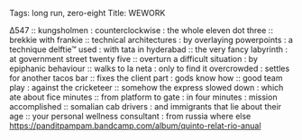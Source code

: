 Tags: long run, zero-eight
Title: WEWORK 
  
∆547 :: kungsholmen : counterclockwise : the whole eleven dot three :: brekkie with frankie :: technical architectures : by overlaying powerpoints : a technique delftie™ used : with tata in hyderabad :: the very fancy labyrinth : at government street twenty five :: overturn a difficult situation : by epiphanic behaviour :: walks to la neta : only to find it overcrowded : settles for another tacos bar :: fixes the client part : gods know how :: good team play : against the cricketeer :: somehow the express slowed down : which ate about fice minutes :: from platform to gate : in four minutes : mission accomplished :: somalian cab drivers : and immigrants that lie about their age :: your personal wellness consultant : from russia where else  
<https://panditpampam.bandcamp.com/album/quinto-relat-rio-anual>  
